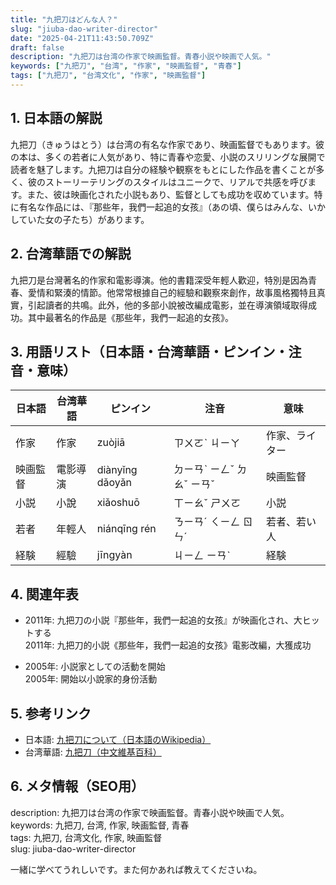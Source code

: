 ```yaml
---
title: "九把刀はどんな人？"
slug: "jiuba-dao-writer-director"
date: "2025-04-21T11:43:50.709Z"
draft: false
description: "九把刀は台湾の作家で映画監督。青春小説や映画で人気。"
keywords: ["九把刀", "台湾", "作家", "映画監督", "青春"]
tags: ["九把刀", "台湾文化", "作家", "映画監督"]
---
```


## 1. 日本語の解説  
九把刀（きゅうはとう）は台湾の有名な作家であり、映画監督でもあります。彼の本は、多くの若者に人気があり、特に青春や恋愛、小説のスリリングな展開で読者を魅了します。九把刀は自分の経験や観察をもとにした作品を書くことが多く、彼のストーリーテリングのスタイルはユニークで、リアルで共感を呼びます。また、彼は映画化された小説もあり、監督としても成功を収めています。特に有名な作品には、『那些年，我們一起追的女孩』（あの頃、僕らはみんな、いかしていた女の子たち）があります。

## 2. 台湾華語での解説  
九把刀是台灣著名的作家和電影導演。他的書籍深受年輕人歡迎，特別是因為青春、愛情和緊湊的情節。他常常根據自己的經驗和觀察來創作，故事風格獨特且真實，引起讀者的共鳴。此外，他的多部小說被改編成電影，並在導演領域取得成功。其中最著名的作品是《那些年，我們一起追的女孩》。

## 3. 用語リスト（日本語・台湾華語・ピンイン・注音・意味）  

| 日本語       | 台湾華語                     | ピンイン              | 注音          | 意味                           |
|--------------|------------------------------|-----------------------|---------------|--------------------------------|
| 作家          | 作家                         | zuòjiā                | ㄗㄨㄛˋ ㄐㄧㄚ | 作家、ライター                   |
| 映画監督      | 電影導演                     | diànyǐng dǎoyǎn       | ㄉㄧㄢˋ ㄧㄥˇ ㄉㄠˇ ㄧㄢˇ | 映画監督                     |
| 小説          | 小說                         | xiǎoshuō              | ㄒㄧㄠˇ ㄕㄨㄛ | 小説                           |
| 若者          | 年輕人                       | niánqīng rén          | ㄋㄧㄢˊ ㄑㄧㄥ ㄖㄣˊ | 若者、若い人                     |
| 経験          | 經驗                         | jīngyàn               | ㄐㄧㄥ ㄧㄢˋ   | 経験                           |

## 4. 関連年表  

- 2011年: 九把刀の小説『那些年，我們一起追的女孩』が映画化され、大ヒットする  
  2011年: 九把刀的小説《那些年，我們一起追的女孩》電影改編，大獲成功

- 2005年: 小説家としての活動を開始  
  2005年: 開始以小說家的身份活動

## 5. 参考リンク  

- 日本語: [九把刀について（日本語のWikipedia）](https://ja.wikipedia.org/wiki/%E4%B9%9D%E5%8F%96)
- 台湾華語: [九把刀（中文維基百科）](https://zh.wikipedia.org/wiki/%E4%B9%9D%E6%8A%8A%E5%88%80)

## 6. メタ情報（SEO用）  
description: 九把刀は台湾の作家で映画監督。青春小説や映画で人気。  
keywords: 九把刀, 台湾, 作家, 映画監督, 青春  
tags: 九把刀, 台湾文化, 作家, 映画監督  
slug: jiuba-dao-writer-director

一緒に学べてうれしいです。また何かあれば教えてくださいね。